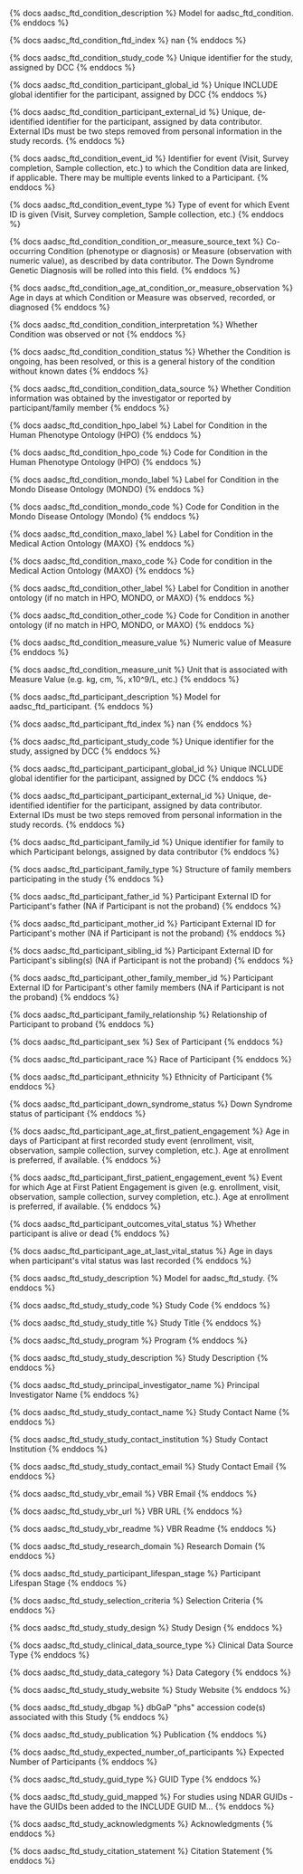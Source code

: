 {% docs aadsc_ftd_condition_description %}
Model for aadsc_ftd_condition.
{% enddocs %}


{% docs aadsc_ftd_condition_ftd_index %}
nan
{% enddocs %}


{% docs aadsc_ftd_condition_study_code %}
Unique identifier for the study, assigned by DCC
{% enddocs %}


{% docs aadsc_ftd_condition_participant_global_id %}
Unique INCLUDE global identifier for the participant, assigned by DCC
{% enddocs %}


{% docs aadsc_ftd_condition_participant_external_id %}
Unique, de-identified identifier for the participant, assigned by data contributor. External IDs must be two steps removed from personal information in the study records.
{% enddocs %}


{% docs aadsc_ftd_condition_event_id %}
Identifier for event (Visit, Survey completion, Sample collection, etc.) to which the Condition data are linked, if applicable. There may be multiple events linked to a Participant.
{% enddocs %}


{% docs aadsc_ftd_condition_event_type %}
Type of event for which Event ID is given (Visit, Survey completion, Sample collection, etc.)
{% enddocs %}


{% docs aadsc_ftd_condition_condition_or_measure_source_text %}
Co-occurring Condition (phenotype or diagnosis) or Measure (observation with numeric value), as described by data contributor. The Down Syndrome Genetic Diagnosis will be rolled into this field.
{% enddocs %}


{% docs aadsc_ftd_condition_age_at_condition_or_measure_observation %}
Age in days at which Condition or Measure was observed, recorded, or diagnosed
{% enddocs %}


{% docs aadsc_ftd_condition_condition_interpretation %}
Whether Condition was observed or not
{% enddocs %}


{% docs aadsc_ftd_condition_condition_status %}
Whether the Condition is ongoing, has been resolved, or this is a general history of the condition without known dates
{% enddocs %}


{% docs aadsc_ftd_condition_condition_data_source %}
Whether Condition information was obtained by the investigator or reported by participant/family member
{% enddocs %}


{% docs aadsc_ftd_condition_hpo_label %}
Label for Condition in the Human Phenotype Ontology (HPO)
{% enddocs %}


{% docs aadsc_ftd_condition_hpo_code %}
Code for Condition in the Human Phenotype Ontology (HPO)
{% enddocs %}


{% docs aadsc_ftd_condition_mondo_label %}
Label for Condition in the Mondo Disease Ontology (MONDO)
{% enddocs %}


{% docs aadsc_ftd_condition_mondo_code %}
Code for Condition in the Mondo Disease Ontology (Mondo)
{% enddocs %}


{% docs aadsc_ftd_condition_maxo_label %}
Label for Condition in the Medical Action Ontology (MAXO)
{% enddocs %}


{% docs aadsc_ftd_condition_maxo_code %}
Code for condition in the Medical Action Ontology (MAXO)
{% enddocs %}


{% docs aadsc_ftd_condition_other_label %}
Label for Condition in another ontology (if no match in HPO, MONDO, or MAXO)
{% enddocs %}


{% docs aadsc_ftd_condition_other_code %}
Code for Condition in another ontology (if no match in HPO, MONDO, or MAXO)
{% enddocs %}


{% docs aadsc_ftd_condition_measure_value %}
Numeric value of Measure
{% enddocs %}


{% docs aadsc_ftd_condition_measure_unit %}
Unit that is associated with Measure Value (e.g. kg, cm, %, x10^9/L, etc.)
{% enddocs %}


{% docs aadsc_ftd_participant_description %}
Model for aadsc_ftd_participant.
{% enddocs %}


{% docs aadsc_ftd_participant_ftd_index %}
nan
{% enddocs %}


{% docs aadsc_ftd_participant_study_code %}
Unique identifier for the study, assigned by DCC
{% enddocs %}


{% docs aadsc_ftd_participant_participant_global_id %}
Unique INCLUDE global identifier for the participant, assigned by DCC
{% enddocs %}


{% docs aadsc_ftd_participant_participant_external_id %}
Unique, de-identified identifier for the participant, assigned by data contributor. External IDs must be two steps removed from personal information in the study records.
{% enddocs %}


{% docs aadsc_ftd_participant_family_id %}
Unique identifier for family to which Participant belongs, assigned by data contributor
{% enddocs %}


{% docs aadsc_ftd_participant_family_type %}
Structure of family members participating in the study
{% enddocs %}


{% docs aadsc_ftd_participant_father_id %}
Participant External ID for Participant's father (NA if Participant is not the proband)
{% enddocs %}


{% docs aadsc_ftd_participant_mother_id %}
Participant External ID for Participant's mother (NA if Participant is not the proband)
{% enddocs %}


{% docs aadsc_ftd_participant_sibling_id %}
Participant External ID for Participant's sibling(s) (NA if Participant is not the proband)
{% enddocs %}


{% docs aadsc_ftd_participant_other_family_member_id %}
Participant External ID for Participant's other family members (NA if Participant is not the proband)
{% enddocs %}


{% docs aadsc_ftd_participant_family_relationship %}
Relationship of Participant to proband
{% enddocs %}


{% docs aadsc_ftd_participant_sex %}
Sex of Participant
{% enddocs %}


{% docs aadsc_ftd_participant_race %}
Race of Participant
{% enddocs %}


{% docs aadsc_ftd_participant_ethnicity %}
Ethnicity of Participant
{% enddocs %}


{% docs aadsc_ftd_participant_down_syndrome_status %}
Down Syndrome status of participant
{% enddocs %}


{% docs aadsc_ftd_participant_age_at_first_patient_engagement %}
Age in days of Participant at first recorded study event (enrollment, visit, observation, sample collection, survey completion, etc.). Age at enrollment is preferred, if available.
{% enddocs %}


{% docs aadsc_ftd_participant_first_patient_engagement_event %}
Event for which Age at First Patient Engagement is given (e.g. enrollment, visit, observation, sample collection, survey completion, etc.). Age at enrollment is preferred, if available.
{% enddocs %}


{% docs aadsc_ftd_participant_outcomes_vital_status %}
Whether participant is alive or dead
{% enddocs %}


{% docs aadsc_ftd_participant_age_at_last_vital_status %}
Age in days when participant's vital status was last recorded
{% enddocs %}


{% docs aadsc_ftd_study_description %}
Model for aadsc_ftd_study.
{% enddocs %}


{% docs aadsc_ftd_study_study_code %}
Study Code
{% enddocs %}


{% docs aadsc_ftd_study_study_title %}
Study Title
{% enddocs %}


{% docs aadsc_ftd_study_program %}
Program
{% enddocs %}


{% docs aadsc_ftd_study_study_description %}
Study Description
{% enddocs %}


{% docs aadsc_ftd_study_principal_investigator_name %}
Principal Investigator Name
{% enddocs %}


{% docs aadsc_ftd_study_study_contact_name %}
Study Contact Name
{% enddocs %}


{% docs aadsc_ftd_study_study_contact_institution %}
Study Contact Institution
{% enddocs %}


{% docs aadsc_ftd_study_study_contact_email %}
Study Contact Email
{% enddocs %}


{% docs aadsc_ftd_study_vbr_email %}
VBR Email
{% enddocs %}


{% docs aadsc_ftd_study_vbr_url %}
VBR URL
{% enddocs %}


{% docs aadsc_ftd_study_vbr_readme %}
VBR Readme
{% enddocs %}


{% docs aadsc_ftd_study_research_domain %}
Research Domain
{% enddocs %}


{% docs aadsc_ftd_study_participant_lifespan_stage %}
Participant Lifespan Stage
{% enddocs %}


{% docs aadsc_ftd_study_selection_criteria %}
Selection Criteria
{% enddocs %}


{% docs aadsc_ftd_study_study_design %}
Study Design
{% enddocs %}


{% docs aadsc_ftd_study_clinical_data_source_type %}
Clinical Data Source Type
{% enddocs %}


{% docs aadsc_ftd_study_data_category %}
Data Category
{% enddocs %}


{% docs aadsc_ftd_study_study_website %}
Study Website
{% enddocs %}


{% docs aadsc_ftd_study_dbgap %}
dbGaP "phs" accession code(s) associated with this Study
{% enddocs %}


{% docs aadsc_ftd_study_publication %}
Publication
{% enddocs %}


{% docs aadsc_ftd_study_expected_number_of_participants %}
Expected Number of Participants
{% enddocs %}


{% docs aadsc_ftd_study_guid_type %}
GUID Type
{% enddocs %}


{% docs aadsc_ftd_study_guid_mapped %}
 For studies using NDAR GUIDs -have the GUIDs been added to the INCLUDE GUID M...
{% enddocs %}


{% docs aadsc_ftd_study_acknowledgments %}
Acknowledgments
{% enddocs %}


{% docs aadsc_ftd_study_citation_statement %}
Citation Statement
{% enddocs %}